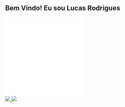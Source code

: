 ## Bem Vindo! Eu sou Lucas Rodrigues

<div>
  <div >
    <img id="logo" src="./assets/img/Logo.png" alt="Logo Shackluryz" width="250" height="250" style="text-align: center;">
  </div>
  <a href="https://github.com/Shackluryz">
  <img height="180em" src="https://github-readme-stats.vercel.app/api?username=Shackluryz&show_icons=true&theme=tokyonight&include_all_commits=true&count_private=true"/>
  <img height="180em" src="https://github-readme-stats.vercel.app/api/top-langs/?username=Shackluryz&layout=compact&langs_count=7&theme=tokyonight"/>
</div>
